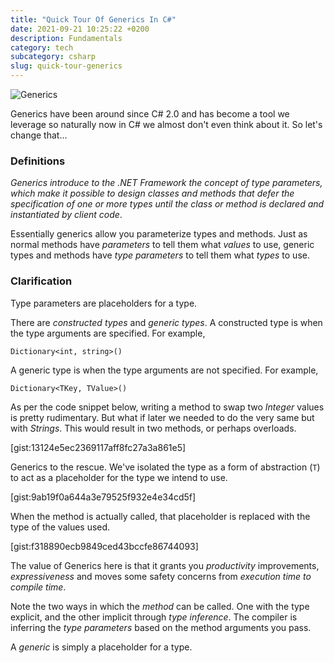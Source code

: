 ```yaml
---
title: "Quick Tour Of Generics In C#"
date: 2021-09-21 10:25:22 +0200
description: Fundamentals
category: tech
subcategory: csharp
slug: quick-tour-generics
---
```


![Generics](/images/csharp.jpg) 

Generics have been around since C# 2.0 and has become a tool we leverage so naturally now in C# we almost don't even think about it. So let's change that...

### Definitions

_Generics introduce to the .NET Framework the concept of type parameters, which make it possible to design classes and methods that defer the specification of one or more types until the class or method is declared and instantiated by client code_.

Essentially generics allow you parameterize types and methods. Just as normal methods have _parameters_ to tell them what _values_ to use, generic types and methods have _type parameters_ to tell them what _types_ to use.

### Clarification

Type parameters are placeholders for a type.

There are _constructed types_ and _generic types_.
A constructed type is when the type arguments are specified. For example,

```
Dictionary<int, string>()
```

A generic type is when the type arguments are not specified. For example,

```
Dictionary<TKey, TValue>()
```

As per the code snippet below, writing a method to swap two _Integer_ values is pretty rudimentary. But what if later we needed to do the very same but with _Strings_. This would result in two methods, or perhaps overloads.

[gist:13124e5ec2369117aff8fc27a3a861e5]

Generics to the rescue. We've isolated the type as a form of abstraction (`T`) to act as a placeholder for the type we intend to use.

[gist:9ab19f0a644a3e79525f932e4e34cd5f]

When the method is actually called, that placeholder is replaced with the type of the values used.

[gist:f318890ecb9849ced43bccfe86744093]

The value of Generics here is that it grants you _productivity_ improvements, _expressiveness_ and moves some safety concerns from _execution time to compile time_.

Note the two ways in which the _method_ can be called. One with the type explicit, and the other implicit through _type inference_. The compiler is inferring the _type parameters_ based on the method arguments you pass.

A _generic_ is simply a placeholder for a type.
